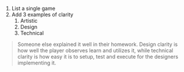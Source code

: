 1. List a single game
2. Add 3 examples of clarity
	1. Artistic
	2. Design
	3. Technical

> Someone else explained it well in their homework. Design clarity is how well the player observes learn and utilizes it, while technical clarity is how easy it is to setup, test and execute for the designers implementing it.

